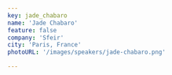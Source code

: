 ```yaml
---
key: jade_chabaro
name: 'Jade Chabaro'
feature: false
company: 'Sfeir'
city: 'Paris, France'
photoURL: '/images/speakers/jade-chabaro.png'

---
```

